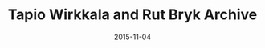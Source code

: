---
layout: post
title: Tapio Wirkkala and Rut Bryk Archive
date: 2015-11-04
image: /images/homepage/cover-1.jpg
link: https://twrbcomp.firebaseapp.com
description: This project is a digital gallery for presenting the design legacy of Tapio Wirkkala and Rut Bryk. It belongs to <a href="http://www.wirkkalabryk.fi/">Tapio Wirkkala and Rut Bryk Foundation</a>. For more information, please visit <a href="http://wirkkalabryk.fi/juhlavuosi/ideas-competition/">this blog</a>. I was hired to design the webapp technical architecture, manipulate relevant datasets by <a href="https://www.filemaker.com/">FileMaker</a> and construct the application based on AngularJS, Firebase and AWS.
categories: [project]
tags: [Project, Angularjs]
---	